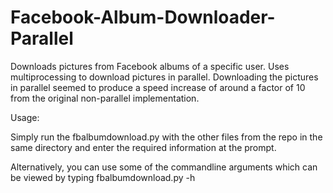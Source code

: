 Facebook-Album-Downloader-Parallel
==================================

Downloads pictures from Facebook albums of a specific user. Uses multiprocessing to download pictures in parallel.
Downloading the pictures in parallel seemed to produce a speed increase of around a factor of 10 from the original non-parallel implementation.

Usage:

Simply run the fbalbumdownload.py with the other files from the repo in the same directory and enter the required information at the prompt.

Alternatively, you can use some of the commandline arguments which can be viewed by typing fbalbumdownload.py -h
